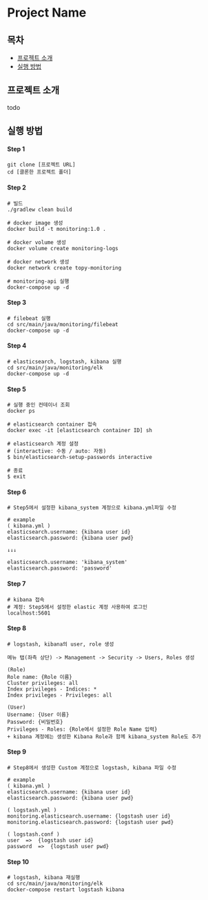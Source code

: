 # Project Name

## 목차
- [프로젝트 소개](#프로젝트-소개)
- [실행 방법](#실행-방법)

## 프로젝트 소개
todo

## 실행 방법

#### Step 1
```shell
git clone [프로젝트 URL]
cd [클론한 프로젝트 폴더]
```

#### Step 2
```shell
# 빌드
./gradlew clean build

# docker image 생성
docker build -t monitoring:1.0 .

# docker volume 생성
docker volume create monitoring-logs

# docker network 생성
docker network create topy-monitoring

# monitoring-api 실행
docker-compose up -d
```

#### Step 3
```shell
# filebeat 실행
cd src/main/java/monitoring/filebeat
docker-compose up -d
```

#### Step 4
```shell
# elasticsearch, logstash, kibana 실행
cd src/main/java/monitoring/elk
docker-compose up -d
```

#### Step 5
```shell
# 실행 중인 컨테이너 조회
docker ps

# elasticsearch container 접속 
docker exec -it [elasticsearch container ID] sh

# elasticsearch 계정 설정
# (interactive: 수동 / auto: 자동)
$ bin/elasticsearch-setup-passwords interactive

# 종료
$ exit
```

#### Step 6
```shell
# Step5에서 설정한 kibana_system 계정으로 kibana.yml파일 수정

# example
( kibana.yml )
elasticsearch.username: {kibana user id}
elasticsearch.password: {kibana user pwd}

↓↓↓

elasticsearch.username: 'kibana_system'
elasticsearch.password: 'password'
```

#### Step 7
```shell
# kibana 접속
# 계정: Step5에서 설정한 elastic 계정 사용하여 로그인
localhost:5601
```

#### Step 8
```shell
# logstash, kibana의 user, role 생성

메뉴 탭(좌측 상단) -> Management -> Security -> Users, Roles 생성

(Role)
Role name: {Role 이름}
Cluster privileges: all
Index privileges - Indices: *
Index privileges - Privileges: all

(User)
Username: {User 이름}
Password: {비밀번호}
Privileges - Roles: {Role에서 설정한 Role Name 입력}
+ kibana 계정에는 생성한 Kibana Role과 함께 kibana_system Role도 추가
```

#### Step 9
```shell
# Step8에서 생성한 Custom 계정으로 logstash, kibana 파일 수정

# example
( kibana.yml )
elasticsearch.username: {kibana user id}
elasticsearch.password: {kibana user pwd}

( logstash.yml )
monitoring.elasticsearch.username: {logstash user id}
monitoring.elasticsearch.password: {logstash user pwd}

( logstash.conf )
user  =>  {logstash user id}
password  =>  {logstash user pwd}
```

#### Step 10
```shell
# logstash, kibana 재실행
cd src/main/java/monitoring/elk
docker-compose restart logstash kibana
```